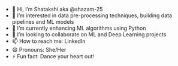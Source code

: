 - 👋 Hi, I’m Shatakshi aka @shazam-25 
- 👀 I’m interested in data pre-processing techniques, building data pipelines and ML models
- 🌱 I’m currently enhancing ML algorithms using Python
- 💞️ I’m looking to collaborate on ML and Deep Learning projects
- 📫 How to reach me: LinkedIn
- 😄 Pronouns: She/Her
- ⚡ Fun fact: Dance your heart out!

<!---
shazam-25/shazam-25 is a ✨ unique ✨ repository because its `README.md` (this file) appears on your GitHub profile.
You can click the Preview link to take a look at your changes.
--->
